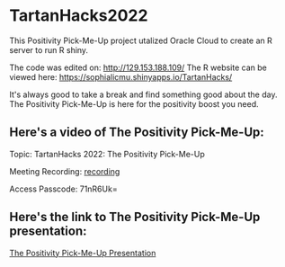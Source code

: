 # TartanHacks2022
This Positivity Pick-Me-Up project utalized Oracle Cloud to create an R server to run R shiny.

The code was edited on: http://129.153.188.109/
The R website can be viewed here: https://sophialicmu.shinyapps.io/TartanHacks/

It's always good to take a break and find something good about the day. The Positivity Pick-Me-Up is here for the positivity boost you need.

## Here's a video of The Positivity Pick-Me-Up:
Topic: TartanHacks 2022: The Positivity Pick-Me-Up

Meeting Recording: [recording](https://cmu.zoom.us/rec/share/vVApQpUiEe1ICy0155ChCnF310zJmST1wgA9VVL85f4yRi3A5d17i_1FxcZfWVKU.tXnWllwYUmiD8YB5?startTime=1644160907000)

Access Passcode: 71nR6Uk=

## Here's the link to The Positivity Pick-Me-Up presentation:
[The Positivity Pick-Me-Up Presentation](https://docs.google.com/presentation/d/1vvI7dP3iW3Dl9jssRQOYUcmTQ5c3DuwpYGYu4ePD2ow/edit?usp=sharing)
